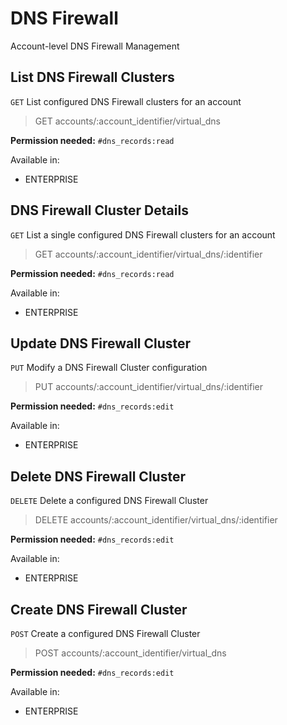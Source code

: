 # DNS Firewall

Account-level DNS Firewall Management

## List DNS Firewall Clusters

`GET` List configured DNS Firewall clusters for an account

> GET accounts/:account_identifier/virtual_dns

**Permission needed:** `#dns_records:read`

Available in:

* ENTERPRISE


## DNS Firewall Cluster Details

`GET` List a single configured DNS Firewall clusters for an account

> GET accounts/:account_identifier/virtual_dns/:identifier

**Permission needed:** `#dns_records:read`

Available in:

* ENTERPRISE


## Update DNS Firewall Cluster

`PUT` Modify a DNS Firewall Cluster configuration

> PUT accounts/:account_identifier/virtual_dns/:identifier

**Permission needed:** `#dns_records:edit`

Available in:

* ENTERPRISE


## Delete DNS Firewall Cluster

`DELETE` Delete a configured DNS Firewall Cluster

> DELETE accounts/:account_identifier/virtual_dns/:identifier

**Permission needed:** `#dns_records:edit`

Available in:

* ENTERPRISE


## Create DNS Firewall Cluster

`POST` Create a configured DNS Firewall Cluster

> POST accounts/:account_identifier/virtual_dns

**Permission needed:** `#dns_records:edit`

Available in:

* ENTERPRISE

